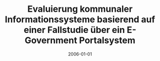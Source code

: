 ---
abstract: ''
authors:
- Robert Anglberger
date: '2006-01-01'
featured: false
links:
- name: Publik
  url: https://publik.tuwien.ac.at/showentry.php?ID=140881&lang=1
publication_types:
- '7'
publishDate: '2006-01-01'
title: Evaluierung kommunaler Informationssysteme basierend auf einer Fallstudie über
  ein E-Government Portalsystem
url_pdf: ''
---